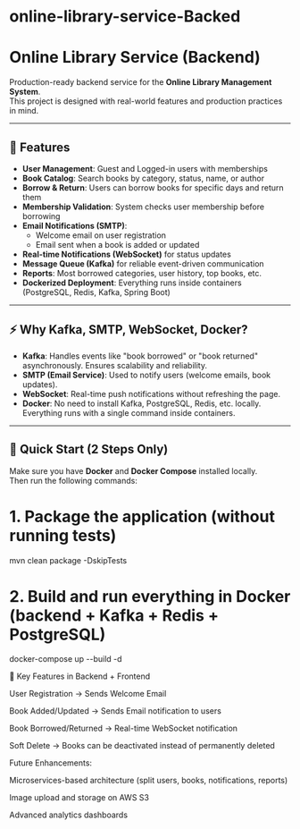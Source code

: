 # online-library-service-Backed
# Online Library Service (Backend)

Production-ready backend service for the **Online Library Management System**.  
This project is designed with real-world features and production practices in mind.

---

## 📌 Features

- **User Management**: Guest and Logged-in users with memberships
- **Book Catalog**: Search books by category, status, name, or author
- **Borrow & Return**: Users can borrow books for specific days and return them
- **Membership Validation**: System checks user membership before borrowing
- **Email Notifications (SMTP)**:
  - Welcome email on user registration
  - Email sent when a book is added or updated
- **Real-time Notifications (WebSocket)** for status updates
- **Message Queue (Kafka)** for reliable event-driven communication
- **Reports**: Most borrowed categories, user history, top books, etc.
- **Dockerized Deployment**: Everything runs inside containers (PostgreSQL, Redis, Kafka, Spring Boot)

---

## ⚡ Why Kafka, SMTP, WebSocket, Docker?

- **Kafka**: Handles events like "book borrowed" or "book returned" asynchronously. Ensures scalability and reliability.
- **SMTP (Email Service)**: Used to notify users (welcome emails, book updates).
- **WebSocket**: Real-time push notifications without refreshing the page.
- **Docker**: No need to install Kafka, PostgreSQL, Redis, etc. locally. Everything runs with a single command inside containers.

---

## 🚀 Quick Start (2 Steps Only)

Make sure you have **Docker** and **Docker Compose** installed locally.  
Then run the following commands:


# 1. Package the application (without running tests)
mvn clean package -DskipTests

# 2. Build and run everything in Docker (backend + Kafka + Redis + PostgreSQL)
docker-compose up --build -d

🔔 Key Features in Backend + Frontend

User Registration → Sends Welcome Email

Book Added/Updated → Sends Email notification to users

Book Borrowed/Returned → Real-time WebSocket notification

Soft Delete → Books can be deactivated instead of permanently deleted

Future Enhancements:

Microservices-based architecture (split users, books, notifications, reports)

Image upload and storage on AWS S3

Advanced analytics dashboards

